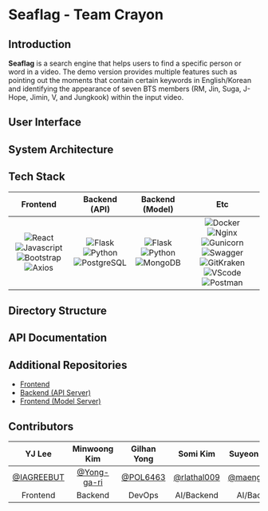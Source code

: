 # Seaflag - Team Crayon 

## Introduction

<b>Seaflag</b> is a search engine that helps users to find a specific person or word in a video. The demo version provides multiple features such as pointing out the moments that contain certain keywords in English/Korean and identifying the appearance of seven BTS members (RM, Jin, Suga, J-Hope, Jimin, V, and Jungkook) within the input video.


## User Interface

## System Architecture

## Tech Stack

|         Frontend         |         Backend (API)         |         Backend (Model)         |         Etc         |
| :----------------------: | :---------------------------: | :-----------------------------: | :-----------------: |
| ![React](https://img.shields.io/badge/react-v17.0.2-9cf?style=flat-square&logo=react&color=lightsteelblue) ![Javascript](https://img.shields.io/badge/javascript-ES6+-yellow?style=flat-square&logo=javascript&color=lightsteelblue) ![Bootstrap](https://img.shields.io/badge/bootstrap-v5.0.3-2cf?style=flat-square&logo=bootstrap&color=lightsteelblue) ![Axios](https://img.shields.io/badge/axios-v0.21.1-9cf?style=flat-square&logo=axios&color=lightsteelblue) | ![Flask](https://img.shields.io/badge/flask-v2.0.1-green?style=flat-square&logo=flask&color=cornflowerblue) ![Python](https://img.shields.io/badge/python-v3.8.6-skyblue?style=flat-square&logo=python&color=cornflowerblue) ![PostgreSQL](https://img.shields.io/badge/postgreSQL-v12.7-blue?style=flat-square&logo=postgresql&color=cornflowerblue) | ![Flask](https://img.shields.io/badge/flask-v2.0.1-green?style=flat-square&logo=flask&color=forestgreen) ![Python](https://img.shields.io/badge/python-v3.8.6-skyblue?style=flat-square&logo=python&color=forestgreen) ![MongoDB](https://img.shields.io/badge/MongoDB-47A248?style=flat-square&logo=MongoDB&logoColor=white) | ![Docker](https://img.shields.io/badge/docker-v20.10.7-brightgreen?style=flat-square&logo=docker&color=bisque) ![Nginx](https://img.shields.io/badge/Nginx-v1.21.1-brightgreen?style=flat-square&logo=nginx&color=bisque) ![Gunicorn](https://img.shields.io/badge/gunicorn-v20.1.0-darkgreen?style=flat-square&logo=gunicorn&color=bisque) ![Swagger](https://img.shields.io/badge/Swagger-gray?style=flat-square&logo=Swagger&color=bisque&logoColor=black) ![GitKraken](https://img.shields.io/badge/GitKraken-gray?style=flat-square&logo=GitKraken&color=bisque) ![VScode](https://img.shields.io/badge/VScode-v1.58.2-blue?style=flat-square&logo=visual-studio-code&color=bisque) ![Postman](https://img.shields.io/badge/Postman-gray?style=flat-square&logo=Postman&color=bisque) |



## Directory Structure

## API Documentation

## Additional Repositories

- [Frontend](https://github.com/CrayonTeamJ/frontend.git)
- [Backend (API Server)](https://github.com/CrayonTeamJ/backend.git)  
- [Frontend (Model Server)](https://github.com/CrayonTeamJ/backend_model.git)

## Contributors

| YJ Lee | Minwoong Kim | Gilhan Yong | Somi Kim | Suyeon Maeng | Hayoung Lim |
| :----: | :----: | :----: |:----: | :----: | :----: |
| [@IAGREEBUT](https://github.com/IAGREEBUT) | [@Yong-ga-ri](https://github.com/Yong-ga-ri) | [@POL6463](https://github.com/POL6463) | [@rlathal009](https://github.com/rlathal009) | [@maengsuyeon](https://github.com/maengsuyeon) | [@hayoung1998](https://github.com/hayoung1998) |
|Frontend |Backend |DevOps |AI/Backend |AI/Backend | AI/Backend |